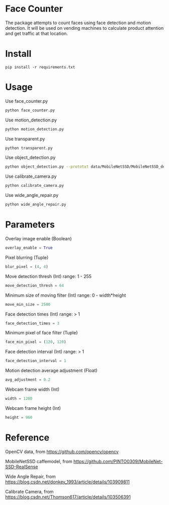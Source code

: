 # Face Counter
The package attempts to count faces using face detection and motion detection. It will be used on vending machines to calculate product attention and get traffic at that location.

# Install
```
pip install -r requirements.txt
```

# Usage
Use face_counter.py
```bash
python face_counter.py
```
Use motion_detection.py
```bash
python motion_detection.py
```
Use transparent.py
```bash
python transparent.py
```
Use object_detection.py
```bash
python object_detection.py --prototxt data/MobileNetSSD/MobileNetSSD_deploy.prototxt.txt --model data/MobileNetSSD/MobileNetSSD_deploy.caffemodel
```
Use calibrate_camera.py
```bash
python calibrate_camera.py
```
Use wide_angle_repair.py
```bash
python wide_angle_repair.py
```

# Parameters
Overlay image enable (Boolean)
```python
overlay_enable = True
```
Pixel blurring (Tuple)
```python
blur_pixel = (4, 4)
```
Move detection thresh (Int) range: 1 - 255
```python
move_detection_thresh = 64
```
Minimum size of moving filter (Int) range: 0 - width*height
```python
move_min_size = 2500
```
Face detection times (Int) range: > 1
```python
face_detection_times = 3 
```
Minimum pixel of face filter (Tuple)
```python
face_min_pixel = (120, 120)
```
Face detection interval (Int) range: > 1
```python
face_detection_interval = 1
```
Motion detection average adjustment (Float) 
```python
avg_adjustment = 0.2
```
Webcam frame width (Int)
```python
width = 1280
```
Webcam frame height (Int)
```python
height = 960
```

# Reference
OpenCV data, from https://github.com/opencv/opencv

MobileNetSSD caffemodel, from https://github.com/PINTO0309/MobileNet-SSD-RealSense

Wide Angle Repair, from https://blog.csdn.net/donkey_1993/article/details/103909811

Calibrate Camera, from https://blog.csdn.net/Thomson617/article/details/103506391